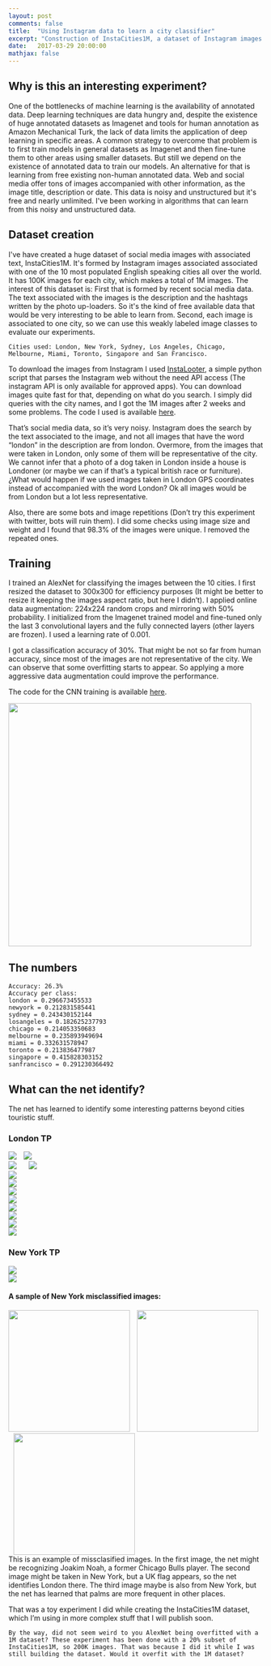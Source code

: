 ```yaml
---
layout: post
comments: false
title:  "Using Instagram data to learn a city classifier"
excerpt: "Construction of InstaCities1M, a dataset of Instagram images associated to a city and training of a CNN that learns to classify images betweeen the different cities. A simple experiment to show how social media data can be used to learn."
date:   2017-03-29 20:00:00
mathjax: false
---
```



## Why is this an interesting experiment?

One of the bottlenecks of machine learning is the availability of annotated data. Deep learning techniques are data hungry and, despite the existence of huge annotated datasets as Imagenet and tools for human annotation as Amazon Mechanical Turk, the lack of data limits the application of deep learning in specific areas. A common strategy to overcome that problem is to first train models in general datasets as Imagenet and then fine-tune them to other areas using smaller datasets. But still we depend on the existence of annotated data to train our models.
An alternative for that is learning from free existing non-human annotated data. Web and social media offer tons of images accompanied with other information, as the image title, description or date. This data is noisy and unstructured but it's free and nearly unlimited. I've been working in algorithms that can learn from this noisy and unstructured data. 

## Dataset creation

I've have created a huge dataset of social media images with associated text, InstaCities1M. It's formed by Instagram images associated associated with one of the 10 most populated English speaking cities all over the world. It has 100K images for each city, which makes a total of 1M images. The interest of this dataset is: First that is formed by recent social media data. The text associated with the images is the description and the hashtags written by the photo up-loaders. So it's the kind of free available data that would be very interesting to be able to learn from. Second, each image is associated to one city, so we can use this weakly labeled image classes to evaluate our experiments.


```
Cities used: London, New York, Sydney, Los Angeles, Chicago, Melbourne, Miami, Toronto, Singapore and San Francisco.
```

To download the images from Instagram I used [InstaLooter](https://github.com/althonos/InstaLooter), a simple python script that parses the Instagram web without the need API access (The instagram API is only available for approved apps). You can download images quite fast for that, depending on what do you search. I simply did queries with the city names, and I got the 1M images after 2 weeks and some problems. The code I used is available [here](https://github.com/gombru/SocialMediaWeakLabeling/tree/master/instagram).

That’s social media data, so it’s very noisy. Instagram does the search by the text associated to the image, and not all images that have the word “london” in the description are from london. Overmore, from the images that were taken in London, only some of them will be representative of the city. We cannot infer that a photo of a dog taken in London inside a house is Londoner (or maybe we can if that’s a typical british race or furniture). 
¿What would happen if we used images taken in London GPS coordinates instead of accompanied with the word London? Ok all images would be from London but a lot less representative.

Also, there are some bots and image repetitions (Don’t try this experiment with twitter, bots will ruin them). I did some checks using image size and weight and I found that 98.3% of the images were unique. I removed the repeated ones. 


## Training

I trained an AlexNet for classifying the images between the 10 cities. I first resized the dataset to 300x300 for efficiency purposes (It might be better to resize it keeping the images aspect ratio, but here I didn’t).  I applied online data augmentation: 224x224 random crops and mirroring with 50% probability. I initialized from the Imagenet trained model and fine-tuned only the last 3 convolutional layers and the fully connected layers (other layers are frozen). I used a learning rate of 0.001.

I got a classification accuracy of 30%. That might be not so far from human accuracy, since most of the images are not representative of the city. We can observe that some overfitting starts to appear. So applying a more aggressive data augmentation could improve the performance.

The code for the CNN training is available [here](https://github.com/gombru/SocialMediaWeakLabeling/tree/master/cnn).

<div class="imgcap">
<img src="/assets/cities_classification/training.png" height="480">
</div>


## The numbers

```
Accuracy: 26.3%
Accuracy per class:
london = 0.296673455533
newyork = 0.212831585441
sydney = 0.243430152144
losangeles = 0.182625237793
chicago = 0.214053350683
melbourne = 0.235893949694
miami = 0.332631578947
toronto = 0.213836477987
singapore = 0.415828303152
sanfrancisco = 0.291230366492
```




## What can the net identify? 

The net has learned to identify some interesting patterns beyond cities touristic stuff.

### London TP

<div class="imgcap">
<div style="display:inline-block">
	<img src="/assets/cities_classification/image6.jpg">
</div>
<div style="display:inline-block; margin-left: 10px;">
	<img src="/assets/cities_classification/image2.jpg">
</div>


<div class="imgcap">
<div style="display:inline-block">
	<img src="/assets/cities_classification/image1.jpg">
</div>
<div style="display:inline-block; margin-left: 20px;">
	<img src="/assets/cities_classification/image5.jpg">
</div>

<div class="imgcap">
<img src="/assets/cities_classification/image1.jpg">
</div>
<div class="imgcap">
<img src="/assets/cities_classification/image5.jpg">
</div>
<div class="imgcap">
<img src="/assets/cities_classification/image7.jpg">
</div>
<div class="imgcap">
<img src="/assets/cities_classification/image11.jpg">
</div>
<div class="imgcap">
<img src="/assets/cities_classification/image13.jpg">
</div>
<div class="imgcap">
<img src="/assets/cities_classification/image15.jpg">
</div>
<div class="imgcap">
<img src="/assets/cities_classification/image17.jpg">
</div>
<div class="imgcap">
<img src="/assets/cities_classification/image20.jpg">
</div>

### New York TP

<div class="imgcap">
<img src="/assets/cities_classification/image8.jpg">
</div>
<div class="imgcap">
<img src="/assets/cities_classification/image8.jpg">
</div>

#### A sample of New York misclassified images:

<div class="imgcap">
<div style="display:inline-block">
	<img src="/assets/cities_classification/image22.jpg" height="240">
</div>
<div style="display:inline-block; margin-left: 10px;">
	<img src="/assets/cities_classification/image23.jpg" height="240">
</div>
<div style="display:inline-block; margin-left: 10px;">
	<img src="/assets/cities_classification/image24.jpg" height="240">
</div>
</div>

<div class="thecap">This is an example of missclasified images. In the first image, the net might be recognizing Joakim Noah, a former Chicago Bulls player. The second image might be taken in New York, but a UK flag appears, so the net identifies London there. The third image maybe is also from New York, but the net has learned that palms are more frequent in other places.</div>
</div>

That was a toy experiment I did while creating the InstaCities1M dataset, which I’m using in more complex stuff that I will publish soon.
 
```
By the way, did not seem weird to you AlexNet being overfitted with a 1M dataset? These experiment has been done with a 20% subset of InstaCities1M, so 200K images. That was because I did it while I was still building the dataset. Would it overfit with the 1M dataset?
```









